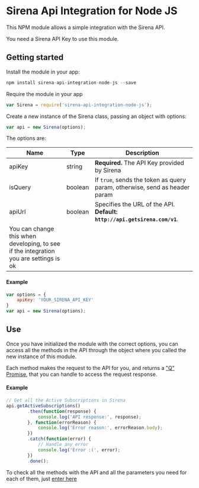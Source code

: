 Sirena Api Integration for Node JS
===============

This NPM module allows a simple integration with the Sirena API.

You need a Sirena API Key to use this module.

## Getting started

Install the module in your app:

```js
npm install sirena-api-integration-node-js --save
```

Require the module in your app

```js
var Sirena = require('sirena-api-integration-node-js');
```


Create a new instance of the Sirena class, passing an object with options:

```js
var api = new Sirena(options);
```

The options are: 

|   Name        |    Type       |    Description    |
| ------------- | ------------- | ----------------- |
| apiKey        | string        |   **Required.** The API Key provided by Sirena |
| isQuery       | boolean       |   If `true`, sends the token as query param, otherwise, send as header param |
| apiUrl       | boolean       |   Specifies the URL of the API. **Default: `http://api.getsirena.com/v1`**. 
You can change this when developing, to see if the integration you are settings is ok |


#### Example

```js
var options = {
    apiKey: 'YOUR_SIRENA_API_KEY'
}
var api = new Sirena(options);

```


## Use

Once you have initialized the module with the correct options, you can access all the methods in the API through the object where you called the new instance of this module. 

Each method makes the request to the API for you, and returns a ["Q" Promise](https://github.com/kriskowal/q), that you can handle to access the request response. 

#### Example

```js
// Get all the Active Subscriptions in Sirena
api.getActiveSubscriptions()
        .then(function(response) {
            console.log('API response:', response);
        }, function(errorReason) {
            console.log('Error reason:', errorReason.body);
        })
        .catch(function(error) {
            // Handle any error
            console.log('Error :(', error);
        })
        .done();
```


To check all the methods with the API and all the parameters you need for each of them, just [enter here](http://api.getsirena.com)





